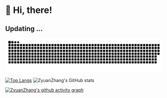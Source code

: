 <h1 align="left">👏 Hi, there!</h1>
<h2 align="left">Updating ...</h1>

![](https://raw.githubusercontent.com/ZyuanZhang/ZyuanZhang/output/github-contribution-grid-snake.svg)

[![Top Langs](https://github-readme-stats.vercel.app/api/top-langs/?username=ZyuanZhang)](https://github.com/ZyuanZhang/github-readme-stats)
![ZyuanZhang's GitHub stats](https://github-readme-stats.vercel.app/api?username=ZyuanZhang&show_icons=true)

[![ZyuanZhang's github activity graph](https://github-readme-activity-graph.vercel.app/graph?username=ZyuanZhang&theme=github-compact)](https://github.com/ZyuanZhang/github-readme-activity-graph)

